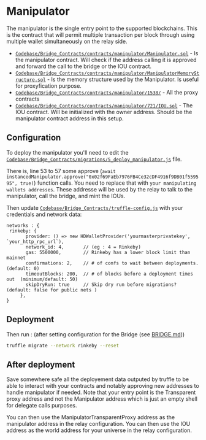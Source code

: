 # Manipulator

The manipulator is the single entry point to the supported blockchains. This is the contract that will permit multiple transaction per block through using multiple wallet simultaneously on the relay side.

- [`Codebase/Bridge_Contracts/contracts/manipulator/Manipulator.sol`](/Codebase/Bridge_Contracts/contracts/manipulator/Manipulator.sol) - Is the manipulator contract. Will check if the address calling it is approved and forward the call to the bridge or the IOU contract.
- [`Codebase/Bridge_Contracts/contracts/manipulator/ManipulatorMemoryStructure.sol`](/Codebase/Bridge_Contracts/contracts/manipulator/ManipulatorMemoryStructure.sol) - Is the memory structure used by the Manipulator. Is useful for proxyfication purpose.
- [`Codebase/Bridge_Contracts/contracts/manipulator/1538/`](/Codebase/Bridge_Contracts/contracts/manipulator/1538) - All the proxy contracts
- [`Codebase/Bridge_Contracts/contracts/manipulator/721/IOU.sol`](/Codebase/Bridge_Contracts/contracts/manipulator/721/IOU.sol) - The IOU contract. Will be initialized with the owner address. Should be the manipulator contract address in this setup.

## Configuration

To deploy the manipulator you'll need to edit the [`Codebase/Bridge_Contracts/migrations/5_deploy_manipulator.js`](/Codebase/Bridge_Contracts/migrations/5_deploy_manipulator.js) file.

There is, line 53 to 57 some approve (`await instancedManipulator.approve("0x02f69FaEb7976FB4Ce32cDF4916f9DB01f559595", true)`) function calls. You need to replace that with `your manipulating wallets addresses`. These addresse will be used by the relay to talk to the manipulator, call the bridge, and mint the IOUs.

Then update [`Codebase/Bridge_Contracts/truffle-config.js`](/Codebase/Bridge_Contracts/truffle-config.js) with your credentials and network data:
```
networks : {
 rinkeby: {
       provider: () => new HDWalletProvider('yourmasterprivatekey', `your_http_rpc_url`),
       network_id: 4,       // (eg : 4 = Rinkeby)
       gas: 5500000,        // Rinkeby has a lower block limit than mainnet
       confirmations: 2,    // # of confs to wait between deployments. (default: 0)
       timeoutBlocks: 200,  // # of blocks before a deployment times out  (minimum/default: 50)
       skipDryRun: true     // Skip dry run before migrations? (default: false for public nets )
     },
}
```

## Deployment

Then run : (after setting configuration for the Bridge (see [BRIDGE.md](BRIDGE.md)))
```bash
truffle migrate --network rinkeby --reset
```

## After deployment

Save somewhere safe all the deployement data outputed by truffle to be able to interact with your contracts and notably approving new addresses to handle manipulator if needed. Note that your entry point is the Transparent proxy address and not the Manipulator address which is just an empty shell for delegate calls purposes.

You can then use the ManipulatorTransparentProxy address as the manipulator address in the relay configuration.
You can then use the IOU address as the world address for your universe in the relay configuration.

